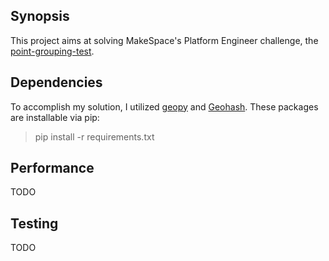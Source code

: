 ## Synopsis

This project aims at solving MakeSpace's Platform Engineer challenge, the [point-grouping-test](https://github.com/makingspace/point-grouping-test).

## Dependencies
To accomplish my solution, I utilized [geopy](https://pypi.python.org/pypi/geopy) and [Geohash](https://pypi.python.org/pypi/Geohash/).
These packages are installable via pip:
> pip install -r requirements.txt

## Performance
TODO

## Testing
TODO